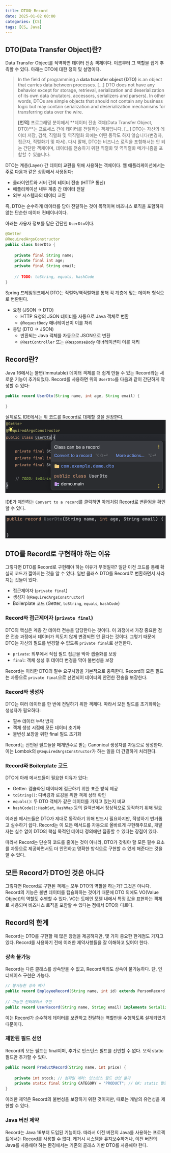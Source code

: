 ```yaml
---
title: DTO와 Record
date: 2025-01-02 00:00
categories: [CS]
tags: [CS, Java]
---
```


## DTO(Data Transfer Object)란?

Data Transfer Object를 직역하면 데이터 전송 객체이다. 이름부터 그 역할을 쉽게 추측할 수 있다.
아래는 DTO에 대한 정의 및 설명이다.

> In the field of programming a **data transfer object (DTO)** is an object that carries data between processes.
> [...] DTO does not have any behavior except for storage, retrieval, serialization and deserialization of its own data
> (mutators, accessors, serializers and parsers).
> In other words, DTOs are simple objects that should not contain any business logic but may contain serialization and
> deserialization mechanisms for transferring data over the wire.
>
> **[번역]** 프로그래밍 분야에서 **데이터 전송 객체(Data Transfer Object, DTO)**는 프로세스 간에 데이터를 전달하는 객체입니다.
> […] DTO는 자신의 데이터 저장, 검색, 직렬화 및 역직렬화 외에는 어떤 동작도 하지 않습니다(변경자, 접근자, 직렬화기 및 파서).
> 다시 말해, DTO는 비즈니스 로직을 포함해서는 안 되는 간단한 객체이며, 데이터를 전송하기 위한 직렬화 및 역직렬화 메커니즘을 포함할 수 있습니다.

DTO는 계층(Layer) 간 데이터 교환을 위해 사용하는 객체이다.
웹 애플리케이션에서는 주로 다음과 같은 상황에서 사용된다:

- 클라이언트와 서버 간의 테이터 전송 (HTTP 통신)
- 애플리케이션 내부 계층 간 데이터 전달
- 외부 시스템과의 데이터 교환

즉, DTO는 순수하게 데이터를 담아 전달하는 것이 목적이며 비즈니스 로직을 포함하지 않는 단순한 데이터 컨테이너이다.

아래는 사용자 정보를 담은 간단한 `UserDto`이다.

```java
@Getter
@RequiredArgsConstructor
public class UserDto {

    private final String name;
    private final int age;
    private final String email;

    // TODO: toString, equals, hashCode
}

```

Spring 프레임워크에서 DTO는 직렬화/역직렬화를 통해 각 계층에 맞는 데이터 형식으로 변환된다.

- 요청 (JSON → DTO)
  - HTTP 요청의 JSON 데이터를 자동으로 Java 객체로 변환
  - `@RequestBody` 애너테이션이 이를 처리
- 응답 (DTO → JSON)
  - 반환되는 Java 객체를 자동으로 JSON으로 변환
  - `@RestController` 또는 `@ResponseBody` 애너테이션이 이를 처리

## Record란?

Java 16에서는 불변(Immutable) 데이터 객체를 더 쉽게 만들 수 있는 Record라는 새로운 기능이 추가되었다.
Record를 사용하면 위의 `UserDto`를 다음과 같이 간단하게 작성할 수 있다:

```java
public record UserDto(String name, int age, String email) {

}
```

실제로도 IDE에서는 위 코드를 Record로 대체할 것을 권장한다.
![DTO can be a Record](../assets/img/posts/2025-01-02-dto-can-be-a-record.png)

IDE가 제안하는 `Convert to a record`를 클릭하면 아래처럼 Record로 변환됨을 확인할 수 있다.

![Record from the DTO](../assets/img/posts/2025-01-02-record-from-the-dto.png)

## DTO를 Record로 구현해야 하는 이유

그렇다면 DTO를 Record로 구현해야 하는 이유가 무엇일까?
일단 이전 코드를 통해 확실히 코드가 짧아지는 것을 알 수 있다.
일반 클래스 DTO를 Record로 변환하면서 사라지는 것들이 있다.

- 접근제어자 (`private final`)
- 생성자 (`@RequiredArgsConstructor`)
- Boilerplate 코드 (Getter, `toString`, `equals`, `hashCode`)

### Record와 접근제어자 (`private final`)

DTO의 핵심은 계층 간 데이터 전송을 담당한다는 것이다.
이 과정에서 가장 중요한 점은 전송 과정에서 데이터가 의도치 않게 변경되면 안 된다는 것이다.
그렇기 때문에 DTO는 자신의 필드를 변경할 수 없도록 `private final`로 선언한다.

- `private`: 외부에서 직접 필드 접근을 막아 캡슐화를 보장
- `final`: 객체 생성 후 데이터 변경을 막아 불변성을 보장

Record는 이러한 DTO의 필수 요구사항을 기본적으로 충족한다.
Record의 모든 필드는 자동으로 `private final`으로 선언되어 데이터의 안전한 전송을 보장한다.

### Record와 생성자

DTO는 여러 데이터를 한 번에 전달하기 위한 객체다.
따라서 모든 필드를 초기화하는 생성자가 필요하다:

- 필수 데이터 누락 방지
- 객체 생성 시점에 모든 데이터 초기화
- 불변성 보장을 위한 final 필드 초기화

Record는 선언된 필드들을 매개변수로 받는 Canonical 생성자를 자동으로 생성한다.
이는 Lombok의 `@RequiredArgsConstructor`가 하는 일을 더 간결하게 처리한다.

### Record와 Boilerplate 코드

DTO에 아래 메서드들이 필요한 이유가 있다:

- Getter: 캡슐화된 데이터에 접근하기 위한 표준 방식 제공
- `toString()`: 디버깅과 로깅을 위한 객체 상태 확인
- `equals()`: 두 DTO 객체가 같은 데이터를 가지고 있는지 비교
- `hashCode()`: `HashSet`, `HashMap` 등의 컬렉션에서 정상적으로 동작하기 위해 필요

이러한 메서드들은 DTO가 제대로 동작하기 위해 반드시 필요하지만, 작성하기 번거롭고 실수하기 쉽다.
Record는 이 모든 메서드를 자동으로 올바르게 구현해주므로, 개발자는 실수 없이 DTO의 핵심 목적인 데이터 정의에만 집중할 수 있다는 장점이 있다.

따라서 Record는 단순히 코드를 줄이는 것이 아니라, DTO가 갖춰야 할 모든 필수 요소를 자동으로 제공하면서도 더 안전하고 명확한 방식으로 구현할 수 있게 해준다는 것을 알 수 있다.

## 모든 Record가 DTO인 것은 아니다

그렇다면 Record로 구현된 객체는 모두 DTO의 역할을 하는가?
그것은 아니다.
Record의 기능은 불변 데이터를 캡슐화하는 것이기 때문에 DTO 외에도 VO(Value Object)의 역할도 수행할 수 있다.
VO는 도메인 모델 내에서 특정 값을 표현하는 객체로 사용되며 비즈니스 로직을 포함할 수 있다는 점에서 DTO와 다르다.

## Record의 한계

Record는 DTO를 구현할 때 많은 장점을 제공하지만, 몇 가지 중요한 한계점도 가지고 있다.
Record를 사용하기 전에 이러한 제약사항들을 잘 이해하고 있어야 한다.

### 상속 불가능

Record는 다른 클래스를 상속받을 수 없고, Record끼리도 상속이 불가능하다. 단, 인터페이스 구현은 가능다.

```java
// 불가능한 상속 예시
public record EmployeeRecord(String name, int id) extends PersonRecord { } // 컴파일 에러

// 가능한 인터페이스 구현
public record UserRecord(String name, String email) implements Serializable { }
```

이는 Record가 순수하게 데이터를 보관하고 전달하는 역할만을 수행하도록 설계되었기 때문이다.

### 제한된 필드 선언

Record의 모든 필드는 final이며, 추가로 인스턴스 필드를 선언할 수 없다. 오직 static 필드만 추가할 수 있다.

```java
public record ProductRecord(String name, int price) {

    private int stock; // 컴파일 에러: 인스턴스 필드 선언 불가
    private static final String CATEGORY = "PRODUCT"; // OK: static 필드는 가능
}
```

이러한 제약은 Record의 불변성을 보장하기 위한 것이지만, 때로는 개발의 유연성을 제한할 수 있다.

### Java 버전 제약

Record는 Java 16부터 도입된 기능이다.
따라서 이전 버전의 Java를 사용하는 프로젝트에서는 Record를 사용할 수 없다.
레거시 시스템을 유지보수하거나, 이전 버전의 Java를 사용해야 하는 환경에서는 기존의 클래스 기반 DTO를 사용해야 한다.
